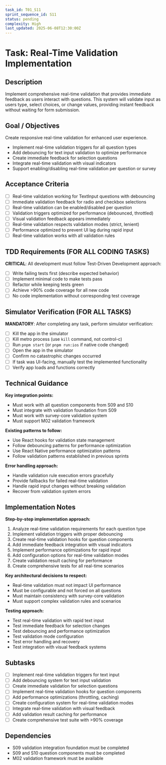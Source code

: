 ```yaml
---
task_id: T01_S11
sprint_sequence_id: S11
status: pending
complexity: High
last_updated: 2025-06-08T12:30:00Z
---
```


# Task: Real-Time Validation Implementation

## Description
Implement comprehensive real-time validation that provides immediate feedback as users interact with questions. This system will validate input as users type, select choices, or change values, providing instant feedback without waiting for form submission.

## Goal / Objectives
Create responsive real-time validation for enhanced user experience.
- Implement real-time validation triggers for all question types
- Add debouncing for text input validation to optimize performance
- Create immediate feedback for selection questions
- Integrate real-time validation with visual indicators
- Support enabling/disabling real-time validation per question or survey

## Acceptance Criteria
- [ ] Real-time validation working for TextInput questions with debouncing
- [ ] Immediate validation feedback for radio and checkbox selections
- [ ] Real-time validation can be enabled/disabled per question
- [ ] Validation triggers optimized for performance (debounced, throttled)
- [ ] Visual validation feedback appears immediately
- [ ] Real-time validation respects validation modes (strict, lenient)
- [ ] Performance optimized to prevent UI lag during rapid input
- [ ] Real-time validation works with all validation rules

## TDD Requirements (FOR ALL CODING TASKS)
**CRITICAL**: All development must follow Test-Driven Development approach:
- [ ] Write failing tests first (describe expected behavior)
- [ ] Implement minimal code to make tests pass
- [ ] Refactor while keeping tests green
- [ ] Achieve >90% code coverage for all new code
- [ ] No code implementation without corresponding test coverage

## Simulator Verification (FOR ALL TASKS)
**MANDATORY**: After completing any task, perform simulator verification:
- [ ] Kill the app in the simulator
- [ ] Kill metro process (use `kill` command, not control-c)
- [ ] Run `pnpm start` (or `pnpm run:ios` if native code changed)
- [ ] Open the app in the simulator
- [ ] Confirm no catastrophic changes occurred
- [ ] If task was UI-facing, manually test the implemented functionality
- [ ] Verify app loads and functions correctly

## Technical Guidance
**Key integration points:**
- Must work with all question components from S09 and S10
- Must integrate with validation foundation from S09
- Must work with survey-core validation system
- Must support M02 validation framework

**Existing patterns to follow:**
- Use React hooks for validation state management
- Follow debouncing patterns for performance optimization
- Use React Native performance optimization patterns
- Follow validation patterns established in previous sprints

**Error handling approach:**
- Handle validation rule execution errors gracefully
- Provide fallbacks for failed real-time validation
- Handle rapid input changes without breaking validation
- Recover from validation system errors

## Implementation Notes
**Step-by-step implementation approach:**
1. Analyze real-time validation requirements for each question type
2. Implement validation triggers with proper debouncing
3. Create real-time validation hooks for question components
4. Add immediate feedback integration with visual indicators
5. Implement performance optimizations for rapid input
6. Add configuration options for real-time validation modes
7. Create validation result caching for performance
8. Create comprehensive tests for all real-time scenarios

**Key architectural decisions to respect:**
- Real-time validation must not impact UI performance
- Must be configurable and not forced on all questions
- Must maintain consistency with survey-core validation
- Must support complex validation rules and scenarios

**Testing approach:**
- Test real-time validation with rapid text input
- Test immediate feedback for selection changes
- Test debouncing and performance optimization
- Test validation mode configuration
- Test error handling and recovery
- Test integration with visual feedback systems

## Subtasks
- [ ] Implement real-time validation triggers for text input
- [ ] Add debouncing system for text input validation
- [ ] Create immediate validation for selection questions
- [ ] Implement real-time validation hooks for question components
- [ ] Add performance optimizations (throttling, caching)
- [ ] Create configuration system for real-time validation modes
- [ ] Integrate real-time validation with visual feedback
- [ ] Add validation result caching for performance
- [ ] Create comprehensive test suite with >90% coverage

## Dependencies
- S09 validation integration foundation must be completed
- S09 and S10 question components must be completed
- M02 validation framework must be available